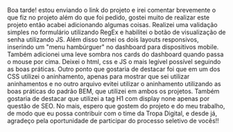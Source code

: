 Boa tarde! estou enviando o link do projeto e irei comentar brevemente o que fiz no projeto além do que foi pedido, gostei muito de realizar este projeto então acabei adicionando algumas coisas.
Realizei uma validação simples no formulário utilizando RegEx e habilitei o botão de visualização de senha utilizando JS. Além disso tornei os dois layouts responsivos, inserindo um "menu hambúrguer" no dashboard para dispositivos mobile. Também adicionei uma leve sombra nos cards do dashboard quando passa o mouse por cima. 
Deixei o html, css e JS o mais legível possível seguindo as boas práticas. 
Outro ponto que gostaria de destacar foi que em um dos CSS utilizei o aninhamento, apenas para mostrar que sei utilizar aninhamentos e no outro arquivo evitei utilizar o aninhamento utilizando as boas práticas do padrão BEM, que utilizei em ambos os projetos.
Também gostaria de destacar que utilizei a tag H1 com display none apenas por questão de SEO.
No mais, espero que gostem do projeto e do meu trabalho, de modo que eu possa contribuir com o time da Tropa Digital, e desde já, agradeço pela oportunidade de participar do processo seletivo de vocês!!